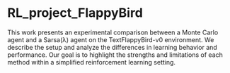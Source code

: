 # RL_project_FlappyBird
This work presents an experimental comparison between a Monte Carlo agent and a Sarsa(λ)
agent on the TextFlappyBird-v0 environment. We describe the setup and analyze the differences
in learning behavior and performance. Our goal is to highlight the strengths and limitations of each
method within a simplified reinforcement learning setting.
